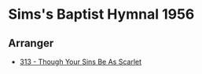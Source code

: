 # Sims's Baptist Hymnal 1956

## Arranger

- [313 - Though Your Sins Be As Scarlet](/hymns/313.md)

